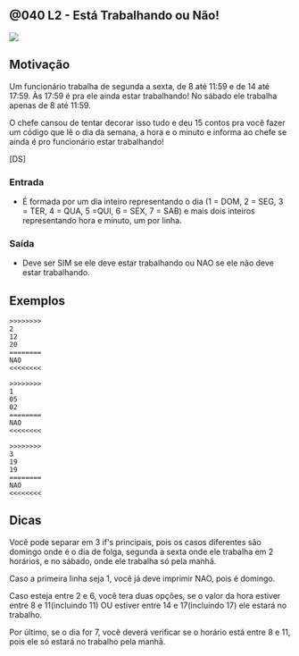 ## @040 L2 - Está Trabalhando ou Não!

[](https://raw.githubusercontent.com/qxcodefup/moodle/master/base/040/solver.c)
![](https://raw.githubusercontent.com/qxcodefup/moodle/master/base/040/__capa.jpg)

## Motivação
Um funcionário trabalha de segunda a sexta, de 8 até 11:59 e de
14 até 17:59. Às 17:59 é pra ele ainda estar trabalhando!
No sábado ele trabalha apenas de 8 até 11:59.

O chefe cansou de tentar decorar isso tudo e deu 15 contos pra você
fazer um código que lê o dia da semana, a hora e o minuto e informa ao chefe se ainda é pro funcionário estar trabalhando!

[DS]

### Entrada
- É formada por um dia inteiro representando o dia (1 = DOM, 2 = SEG, 3 = TER, 4 = QUA, 5 =QUI, 6 = SEX, 7 = SAB) e mais dois inteiros representando hora e minuto, um por linha.

### Saída
- Deve ser SIM se ele deve estar trabalhando ou NAO se ele não deve estar trabalhando.

## Exemplos

```
>>>>>>>>
2
12
20
========
NAO
<<<<<<<<

>>>>>>>>
1
05
02
========
NAO
<<<<<<<<

>>>>>>>>
3
19
19
========
NAO
<<<<<<<<
```

## Dicas 


Você pode separar em 3 if's principais, pois os casos diferentes são domingo onde é o dia de folga, segunda a sexta onde ele trabalha em 2 horários, e no sábado, onde ele trabalha só pela manhã. 

Caso a primeira linha seja 1, você já deve imprimir NAO, pois é domingo. 

Caso esteja entre 2 e 6, você tera duas opções, se o valor da hora estiver entre 8 e 11(incluindo 11) OU estiver entre 14 e 17(incluindo 17) ele estará no trabalho. 

Por último, se o dia for 7, você deverá verificar se o horário está entre 8 e 11, pois ele só estará no trabalho pela manhã. 


